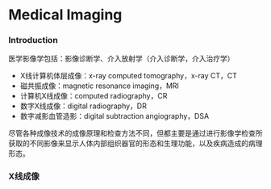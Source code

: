 # Medical Imaging

### Introduction

医学影像学包括：影像诊断学、介入放射学（介入诊断学，介入治疗学）

- X线计算机体层成像：x-ray computed tomography，x-ray CT，CT
- 磁共振成像：magnetic resonance imaging，MRI
- 计算机X线成像：computed radiography，CR
- 数字X线成像：digital radiography，DR
- 数字减影血管造影：digital subtraction angiography，DSA

尽管各种成像技术的成像原理和检查方法不同，但都主要是通过进行影像学检查所获取的不同影像来显示人体内部组织器官的形态和生理功能，以及疾病造成的病理形态。

### X线成像



